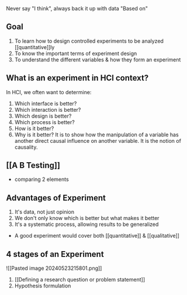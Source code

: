 Never say "I think", always back it up with data "Based on"
## Goal
1. To learn how to design controlled experiments to be analyzed [[quantitative]]ly
2. To know the important terms of experiment design
3. To understand the different variables & how they form an experiment
## What is an experiment in HCI context?
In HCI, we often want to determine:
1. Which interface is better?
2. Which interaction is better?
3. Which design is better?
4. Which process is better?
5. How is it better?
6. Why is it better?
It is to show how the manipulation of a variable has another direct causal influence on another variable. It is the notion of causality.
## [[A B Testing]]
- comparing 2 elements
## Advantages of Experiment
1. It's data, not just opinion
2. We don't only know which is better but what makes it better
3. It's a systematic process, allowing results to be generalized
- A good experiment would cover both [[quantitative]] & [[qualitative]]
## 4 stages of an Experiment
![[Pasted image 20240523215801.png]]
1. [[Defining a research question or problem statement]]
2. Hypothesis formulation